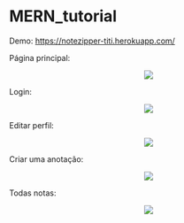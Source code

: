 # MERN_tutorial 

Demo: https://notezipper-titi.herokuapp.com/

Página principal:

<div align="center">
  <img src="https://user-images.githubusercontent.com/45744599/161388291-d65d8bee-42f3-4c01-9855-9eeb53dd16f6.png" />
  </div>

Login:

<div align="center">
<img src="https://user-images.githubusercontent.com/45744599/161388519-5e0f2e9e-621a-4fdb-ae57-c72c1dbe112f.png" />
    </div>

Editar perfil:

<div align="center">
<img src="https://user-images.githubusercontent.com/45744599/161388802-667b313c-6159-45a2-97b3-8bec20147e6a.png" />
  </div>

Criar uma anotação:

<div align="center">
<img src="https://user-images.githubusercontent.com/45744599/161388884-04783109-fc49-48f9-9927-593999670dc3.png" />
  </div> 
  
Todas notas:

<div align="center">
<img src="https://user-images.githubusercontent.com/45744599/162044913-f7f5e14c-638f-41b1-9623-282293587ec6.png" />
  </div> 
